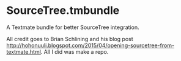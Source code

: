 # SourceTree.tmbundle
A Textmate bundle for better SourceTree integration.

All credit goes to Brian Schlining and his blog post http://hohonuuli.blogspot.com/2015/04/opening-sourcetree-from-textmate.html. All I did was make a repo.
